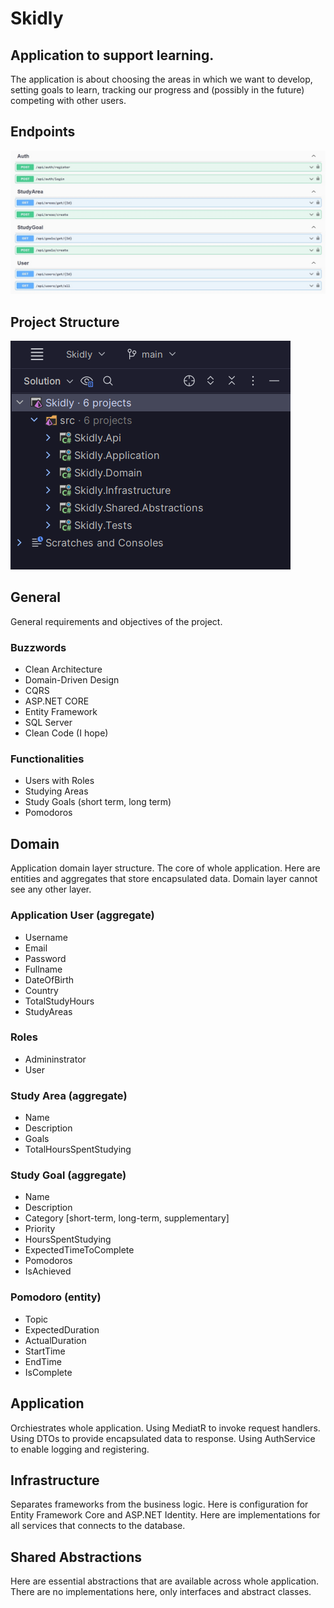 # Skidly

## Application to support learning.

The application is about choosing the areas in which we want to develop, setting
goals to learn, tracking our progress and (possibly in the future) competing
with other users.

## Endpoints

![Endpoints](./docs/endpoints.jpg)

## Project Structure

![Project Structure](./docs/project_structure.jpg)

## General
General requirements and objectives of the project.

### Buzzwords
- Clean Architecture
- Domain-Driven Design
- CQRS
- ASP.NET CORE
- Entity Framework
- SQL Server
- Clean Code (I hope)

### Functionalities
- Users with Roles
- Studying Areas
- Study Goals (short term, long term)
- Pomodoros

## Domain
Application domain layer structure.
The core of whole application.
Here are entities and aggregates that store encapsulated data.
Domain layer cannot see any other layer.

### Application User (aggregate)
- Username
- Email
- Password
- Fullname
- DateOfBirth
- Country
- TotalStudyHours
- StudyAreas

### Roles
- Admininstrator
- User

### Study Area (aggregate)
- Name
- Description
- Goals
- TotalHoursSpentStudying

### Study Goal (aggregate)
- Name
- Description
- Category [short-term, long-term, supplementary]
- Priority
- HoursSpentStudying
- ExpectedTimeToComplete
- Pomodoros
- IsAchieved

### Pomodoro (entity)
- Topic
- ExpectedDuration
- ActualDuration
- StartTime
- EndTime
- IsComplete

## Application
Orchiestrates whole application.
Using MediatR to invoke request handlers.
Using DTOs to provide encapsulated data to response.
Using AuthService to enable logging and registering.

## Infrastructure
Separates frameworks from the business logic.
Here is configuration for Entity Framework Core and ASP.NET Identity.
Here are implementations for all services that connects to the database.

## Shared Abstractions
Here are essential abstractions that are available across whole application.
There are no implementations here, only interfaces and abstract classes.
